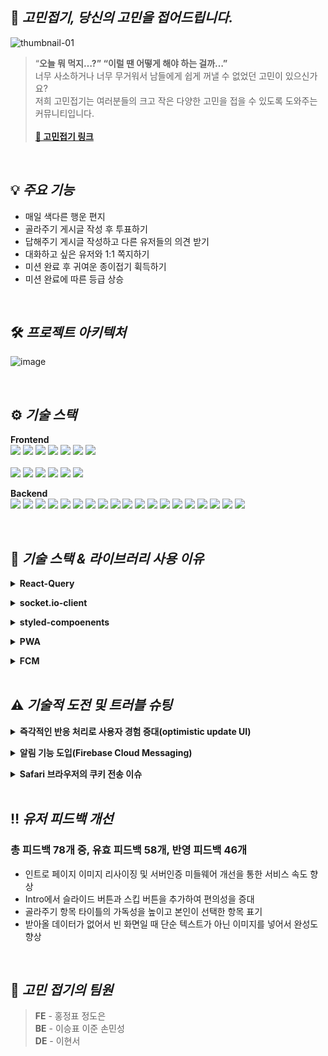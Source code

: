 


## 📃 **_고민접기, 당신의 고민을 접어드립니다._**
![thumbnail-01](https://user-images.githubusercontent.com/112849712/207773647-0f8d2c2a-51b9-4d98-a10b-76f5da19fb33.jpg)

>“**오늘 뭐 먹지…?” “이럴 땐 어떻게 해야 하는 걸까…”**<br/>
>너무 사소하거나 너무 무거워서 남들에게 쉽게 꺼낼 수 없었던 고민이 있으신가요?<br/>
>저희 고민접기는 여러분들의 크고 작은 다양한 고민을 접을 수 있도록 도와주는 커뮤니티입니다.<br/>
><br/>
>**[:iphone: 고민접기 링크](https://gomin.site)**<br/>

<br/>

## 💡 **_주요 기능_**
-   매일 색다른 행운 편지
-   골라주기 게시글 작성 후 투표하기
-   답해주기 게시글 작성하고 다른 유저들의 의견 받기
-   대화하고 싶은 유저와 1:1 쪽지하기
-   미션 완료 후 귀여운 종이접기  휙득하기
-   미션 완료에 따른 등급 상승
<br/>

## 🛠️ **_프로젝트 아키텍처_**
![image](https://user-images.githubusercontent.com/112886992/207830402-6c6de0dd-ba40-4c88-bd6c-c59e3a6924a1.png)

<br/>

## ⚙️ **_기술 스택_**

**Frontend**<br />
<img src="https://img.shields.io/badge/HTML5-E34F26?style=for-the-badge&logo=HTML5&logoColor=white">
<img src="https://img.shields.io/badge/JavaScript-F7DF1E?style=for-the-badge&logo=JavaScript&logoColor=black">
<img src="https://img.shields.io/badge/React-61DAFB?style=for-the-badge&logo=React&logoColor=black"> 
<img src="https://img.shields.io/badge/React Hook Form-EC5990?style=for-the-badge&logo=React&logoColor=white"> 
<img src="https://img.shields.io/badge/React Router-CA4245?style=for-the-badge&logo=React Router&logoColor=white"> 
<img src="https://img.shields.io/badge/React Query-FF4154?style=for-the-badge&logo=React Query&logoColor=white">
<img src="https://img.shields.io/badge/styled components-DB7093?style=for-the-badge&logo=styled-components&logoColor=white">
<br />
<br />
<img src="https://img.shields.io/badge/Axios-5A29E4?style=for-the-badge&logo=Axios&logoColor=white">
<img src="https://img.shields.io/badge/PWA-5A0FC8?style=for-the-badge&logo=PWA&logoColor=white">
<img src="https://img.shields.io/badge/Firebase-FFCA28?style=for-the-badge&logo=Firebase&logoColor=white">
<img src="https://img.shields.io/badge/Socket.io-010101?style=for-the-badge&logo=Socket.io&logoColor=white">
<img src="https://img.shields.io/badge/Netlify-00C7B7?style=for-the-badge&logo=Netlify&logoColor=white">
<img src="https://img.shields.io/badge/GitHub-181717?style=for-the-badge&logo=GitHub&logoColor=white">

**Backend**<br />
<img src="https://img.shields.io/badge/Node.js-339933?style=for-the-badge&logo=Node.js&logoColor=white">
<img src="https://img.shields.io/badge/Express-000000?style=for-the-badge&logo=Express&logoColor=white">
<img src="https://img.shields.io/badge/JavaScript-F7DF1E?style=for-the-badge&logo=JavaScript&logoColor=black">
<img src="https://img.shields.io/badge/npm-CB3837?style=for-the-badge&logo=npm&logoColor=white">
<img src="https://img.shields.io/badge/Let's Encrypt-003A70?style=for-the-badge&logo=Let's Encrypt&logoColor=white">
<img src="https://img.shields.io/badge/PM2-2B037A?style=for-the-badge&logo=PM2&logoColor=white">
<img src="https://img.shields.io/badge/Amazon EC2-FF9900?style=for-the-badge&logo=Amazon EC2&logoColor=white">
<img src="https://img.shields.io/badge/Amazon S3-569A31?style=for-the-badge&logo=Amazon S3&logoColor=white">
<img src="https://img.shields.io/badge/AWS Lambda-FF9900?style=for-the-badge&logo=AWS Lambda&logoColor=white">
<img src="https://img.shields.io/badge/MySQL-4479A1?style=for-the-badge&logo=MySQL&logoColor=white">
<img src="https://img.shields.io/badge/Sequelize-52B0E7?style=for-the-badge&logo=Sequelize&logoColor=white">
<img src="https://img.shields.io/badge/MongoDB-47A248?style=for-the-badge&logo=MongoDB&logoColor=white">
<img src="https://img.shields.io/badge/Mongoose-871618?style=for-the-badge&logo=Mongoose&logoColor=white">
<img src="https://img.shields.io/badge/Redis-DC382D?style=for-the-badge&logo=Redis&logoColor=white">
<img src="https://img.shields.io/badge/JSON Web Tokens-000000?style=for-the-badge&logo=JSON Web Tokens&logoColor=white">
<img src="https://img.shields.io/badge/Firebase-FFCA28?style=for-the-badge&logo=Firebase&logoColor=white">
<img src="https://img.shields.io/badge/Socket.io-010101?style=for-the-badge&logo=Socket.io&logoColor=white">
<img src="https://img.shields.io/badge/GitHub-181717?style=for-the-badge&logo=GitHub&logoColor=white">
<img src="https://img.shields.io/badge/GitHub Actions-2088FF?style=for-the-badge&logo=GitHub Actions&logoColor=white">

<br/>

## 🔩 **_기술 스택 & 라이브러리 사용 이유_**
**<details><summary>React-Query</summary>**
-   **친숙한 React Hook을 사용 :** 복잡하고 장황한 코드가 필요한 다른 데이터 불러오기 방식과 달리 React Component 내부에서 간단하고 직관적으로 API를 사용할 수 있습니다.
-   ************서버 상태 관리와 관련된 반복적인 작업들을 쉽게 처리 :************ 서버에서 받아오는 데이터를 처리할때 useEffect로 해결해야 했던 여러 가지 상황들을 refetchOnMount, refetchOnReconnect, refetchOnWindowFocus와 같은 옵션으로 쉽게 처리할 수 있습니다.
-   **Infinite scroll :** 서비스 특성상 모바일 환경에 최적화되어 있기 때문에 무한스크롤을 도입하는 것이 필수라고 생각했습니다. 데이터를 한 번에 받아오지 않고 10개 항목씩 받아오기 때문에 렌더링 시간을 많이 단축할 수 있었습니다.
-   **Optimistic update UI (낙관적 업데이트) :** ‘고민접기’의 ‘골라주기’ 탭에서 항목 선택 시 투표 결과를 보여주도록 구현이 되어 있습니다. 처음 서비스 개발 당시엔 데이터를 받아온 후 리렌더링 되어 유저가 결과를 볼 수 있도록 되어 있어서 즉각적인 결과를 보길 원하는 유저는 불편함을 느꼈습니다. 이를 개선하기 위해 react-query에 낙관적 업데이트를 적용하여 데이터가 정상적으로 받아올 것이란 걸 예상하여 반영하는 로직을 추가할 수 있었습니다.
</details>

**<details><summary>socket.io-client</summary>**
- 유저 간에 1:1 실시간 대화 기능 구현 : webSocket은 브라우저 별로 지원하는 버전이 다르고 지원하지 않는 브라우저도 있습니다. Soket.io는 webSocket 보다는 무겁지만 socket통신을 지원하지 않는 브라우저도 Websocket 방식을 이용해 통신할 수 있게 하고 연결 실패시 자동으로 재연결 시도를 해주는 등 연결 신뢰성이 높고 더 다양한 기능을 제공하기 때문에 socket.io를 사용하게 되었습니다.
</details>

**<details><summary>styled-compoenents</summary>**
-   **조건부 스타일링** : 투표가 진행중인지, 마감인지에 따라 스타일링을 다르게 해야 했습니다. 이때 컴포넌트 내부에서 css를 작성할 수 있으므로 props를 통해 손 쉽게 조건부 스타일링이 가능합니다. 또한 자주 사용하는 테마 css 설정 값을 props로 받을 수 있어 코드가 절약 됩니다.
-   **전역 스타일** : css reset을 선언하여 브라우저마다 공통적인 스타일링을 줄 수 있습니다. 또한 모바일 반응형을 위한 미디어쿼리, 폰트, 엘리먼트 스타일 등을 전역적으로 쓰기 간편합니다.
</details>

**<details><summary>PWA</summary>**
-   서비스를 모바일환경에 최적화 하기 위해 도입하였습니다. 서버로부터 받아오는 데이터 외의 데이터를 캐싱하고 있기 때문에 속도가 개선되며, 일반 앱처럼 앱아이콘이 생기므로 접근성을 향상시킬 수 있습니다.
</details>

**<details><summary>FCM</summary>**
-   **실시간 알림 기능 구현** : 유저의 게시물에 댓글이 달리거나 유저가 쪽지를 받았을 때처럼 유저에게 즉각적으로 알려주는 기술이 추가되면 사용자경험이 향상될 것이라고 생각했습니다. FCM을 사용하면 백그라운드뿐만 아니라 포그라운드 환경에서도 알림을 받을 수 있습니다.
-   **리소스 절약** : 서버를 경유해서 실시간으로 알람을 받으려면 사용자는 항상 서버에 접속해 있어야 해서 사용자 기기의 배터리 및 네트워크 리소스를 크게 낭비하지만, FCM의 경우 FCM서버가 중간에 연결되어 있기 때문에 사용자는 배터리 소모를 줄이고 네트워크의 사용만으로도 메세지를 실시간으로 송수신 처리를 할 수 있습니다.
</details>

<br/>

## ⚠️ **_기술적 도전 및 트러블 슈팅_**
**<details><summary>즉각적인 반응 처리로 사용자 경험 증대(optimistic update UI)</summary>**

*Write here!*

</details>

**<details><summary>알림 기능 도입(Firebase Cloud Messaging)</summary>**

*Write here!*

</details>

**<details><summary>Safari 브라우저의 쿠키 전송 이슈</summary>**

*Write here!*

</details>
<br/>

## ‼️ **_유저 피드백 개선_**
### **총 피드백 78개 중, 유효 피드백 58개, 반영 피드백 46개**
- 인트로 페이지 이미지 리사이징 및 서버인증  미들웨어 개선을 통한 서비스 속도 향상
- Intro에서 슬라이드 버튼과 스킵 버튼을 추가하여 편의성을 증대
- 골라주기 항목 타이틀의 가독성을 높이고 본인이 선택한 항목 표기
- 받아올 데이터가 없어서 빈 화면일 때 단순 텍스트가 아닌 이미지를 넣어서 완성도 향상
<br/>

## 📸 **_고민 접기의 팀원_**
>**FE** - 홍정표 정도은<br/>**BE** - 이승표 이준 손민성<br/>**DE** - 이현서
